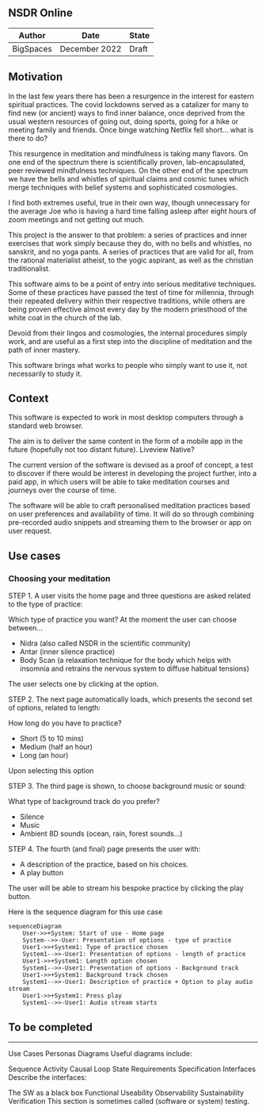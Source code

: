 ## NSDR Online




|Author|Date|State|
|------|------|----|
|BigSpaces|December 2022|Draft| 


## Motivation

In the last few years there has been a resurgence in the interest for eastern spiritual practices. The covid lockdowns served as a catalizer for many to find new (or ancient) ways to find inner balance, once deprived from the usual western resources of going out, doing sports, going for a hike or meeting family and friends. Once binge watching Netflix fell short... what is there to do?

This resurgence in meditation and mindfulness is taking many flavors. On one end of the spectrum there is scientifically proven, lab-encapsulated, peer reviewed mindfulness techniques. On the other end of the spectrum we have the bells and whistles of spiritual claims and cosmic tunes which merge techniques with belief systems and sophisticated cosmologies. 

I find both extremes useful, true in their own way, though unnecessary for the average Joe who is having a hard time falling asleep after eight hours of zoom meetings and not getting out much.

This project is the answer to that problem: a series of practices and inner exercises that work simply because they do, with no bells and whistles, no sanskrit, and no yoga pants. A series of practices that are valid for all, from the rational materialist atheist, to the yogic aspirant, as well as the christian traditionalist.

This software aims to be a point of entry into serious meditative techniques. Some of these practices have passed the test of time for millennia, through their repeated delivery within their respective traditions, while others are being proven effective almost every day by the modern priesthood of the white coat in the church of the lab.

Devoid from their lingos and cosmologies, the internal procedures simply work, and are useful as a first step into the discipline of meditation and the path of inner mastery. 

This software brings what works to people who simply want to use it, not necessarily to study it.

## Context

This software is expected to work in most desktop computers through a standard web browser.

The aim is to deliver the same content in the form of a mobile app in the future (hopefully not too distant future). Liveview Native?

The current version of the software is devised as a proof of concept, a test to discover if there would be interest in developing the project further, into a paid app, in which users will be able to take meditation courses and journeys over the course of time.

The software will be able to craft personalised meditation practices based on user preferences and availability of time. It will do so through combining pre-recorded audio snippets and streaming them to the browser or app on user request.


## Use cases

### Choosing your meditation

STEP 1. A user visits the home page and three questions are asked related to the type of practice:

Which type of practice you want? At the moment the user can choose between...
  - Nidra (also called NSDR in the scientific community)
  - Antar (inner silence practice)
  - Body Scan (a relaxation technique for the body which helps with insomnia and retrains the nervous system to diffuse habitual tensions)

The user selects one by clicking at the option.

STEP 2. The next page automatically loads, which presents the second set of options, related to length:

How long do you have to practice?
  - Short (5 to 10 mins)
  - Medium (half an hour)
  - Long (an hour)

Upon selecting this option

STEP 3. The third page is shown, to choose background music or sound:

What type of background track do you prefer?
  - Silence
  - Music
  - Ambient 8D sounds (ocean, rain, forest sounds...)


STEP 4. The fourth (and final) page presents the user with:
  - A description of the practice, based on his choices.
  - A play button

The user will be able to stream his bespoke practice by clicking the play button.

Here is the sequence diagram for this use case

```mermaid
sequenceDiagram
    User->>+System: Start of use - Home page
    System-->>-User: Presentation of options - type of practice
    User1->>+System1: Type of practice chosen
    System1-->>-User1: Presentation of options - length of practice
    User1->>+System1: Length option chosen
    System1-->>-User1: Presentation of options - Background track
    User1->>+System1: Background track chosen
    System1-->>-User1: Description of practice + Option to play audio stream
    User1->>+System1: Press play
    System1-->>-User1: Audio stream starts
```


## To be completed
-----------------------------------------------

Use Cases
Personas
Diagrams
Useful diagrams include:

Sequence
Activity
Causal Loop
State
Requirements Specification
Interfaces
Describe the interfaces:

The SW as a black box
Functional
Useability
Observability
Sustainability
Verification
This section is sometimes called (software or system) testing.
